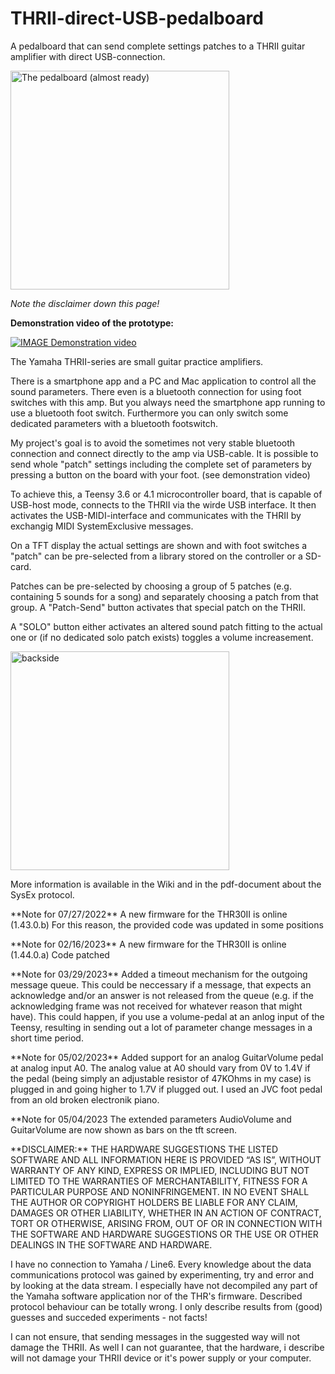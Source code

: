 # THRII-direct-USB-pedalboard
A pedalboard that can send complete settings patches to a THRII guitar amplifier with direct USB-connection.


<p align="left">
  <img src="https://github.com/martinzw/THRII-direct-USB-pedalboard/blob/main/Pedalboard_top1.jpg" width="350" title="THRII-direct-USB-pedalboard" alt="The pedalboard (almost ready)">
</p>

*Note the disclaimer down this page!*

**Demonstration video of the prototype:**

[![IMAGE Demonstration video](https://img.youtube.com/vi/Kstgtiw6ibM/0.jpg)](https://www.youtube.com/watch?v=Kstgtiw6ibM)

The Yamaha THRII-series are small guitar practice amplifiers.

There is a smartphone app and a PC and Mac application to control all the sound parameters.
There even is a bluetooth connection for using foot switches with this amp. But you always need the smartphone app running to use a bluetooth foot switch.
Furthermore you can only switch some dedicated parameters with a bluetooth footswitch.

My project's goal is to avoid the sometimes not very stable bluetooth connection and connect directly to the amp via USB-cable.
It is possible to send whole "patch" settings including the complete set of parameters by pressing a button on the board with your foot.
(see demonstration video)

To achieve this, a Teensy 3.6 or 4.1 microcontroller board, that is capable of USB-host mode, connects to the THRII via the wirde USB interface.
It then activates the USB-MIDI-interface and communicates with the THRII by exchangig MIDI SystemExclusive messages.

On a TFT display the actual settings are shown and with foot switches a "patch" can be pre-selected from a library stored on the controller or a SD-card.

Patches can be pre-selected by choosing a group of 5 patches (e.g. containing 5 sounds for a song) and separately choosing a patch from that group. 
A "Patch-Send" button activates that special patch on the THRII.

A "SOLO" button either activates an altered sound patch fitting to the actual one or (if no dedicated solo patch exists) toggles a volume increasement.

<p align="left">
  <img src="https://github.com/martinzw/THRII-direct-USB-pedalboard/blob/main/Pedalboard_back2.jpg" width="350" title="THRII-direct-USB-pedalboard" alt="backside">
</p>

More information is available in the Wiki and in the pdf-document about the SysEx protocol.
<p align="left">
**Note for 07/27/2022**
A new firmware for the THR30II is online (1.43.0.b)
For this reason, the provided code was updated in some positions
</p>
<p align="left">
**Note for 02/16/2023**
A new firmware for the THR30II is online (1.44.0.a)
Code patched
</p>
<p align="left">
**Note for 03/29/2023**
Added a timeout mechanism for the outgoing message queue. This could be neccessary if a message, that expects an acknowledge and/or an answer is not released from the queue (e.g. if the acknowledging frame was not received for whatever reason that might have).
This could happen, if you use a volume-pedal at an anlog input of the Teensy, resulting in sending out a lot of parameter change messages in a short time period.
</p>
<p align="left">
**Note for 05/02/2023**
Added support for an analog GuitarVolume pedal at analog input A0.
The analog value at A0 should vary from 0V to 1.4V if the pedal (being simply an adjustable resistor of 47KOhms in my case) is plugged in and going higher to 1.7V if plugged out. I used an JVC foot pedal from an old broken electronik piano.
</p>
<p align="left">
**Note for 05/04/2023
The extended parameters AudioVolume and GuitarVolume are now shown as bars on the tft screen.
</p>
<p align="left">
**DISCLAIMER:**
THE HARDWARE SUGGESTIONS THE LISTED SOFTWARE AND ALL INFORMATION HERE IS PROVIDED “AS IS”, WITHOUT WARRANTY OF ANY KIND, EXPRESS OR IMPLIED, INCLUDING BUT NOT LIMITED TO THE WARRANTIES OF MERCHANTABILITY, FITNESS FOR A PARTICULAR PURPOSE AND NONINFRINGEMENT. IN NO EVENT SHALL THE AUTHOR OR COPYRIGHT HOLDERS BE LIABLE FOR ANY CLAIM, DAMAGES OR OTHER LIABILITY, WHETHER IN AN ACTION OF CONTRACT, TORT OR OTHERWISE, ARISING FROM, OUT OF OR IN CONNECTION WITH THE SOFTWARE AND HARDWARE SUGGESTIONS OR THE USE OR OTHER DEALINGS IN THE SOFTWARE AND HARDWARE.

I have no connection to Yamaha / Line6. Every knowledge about the data communications protocol was gained by experimenting, try and error and by looking at the data stream. I especially have not decompiled any part of the Yamaha software application nor of the THR's firmware. Described protocol behaviour can be totally wrong. I only describe results from (good) guesses and succeded experiments - not facts!

I can not ensure, that sending messages in the suggested way will not damage the THRII. As well I can not guarantee, that the hardware, i describe will not damage your THRII device or it's power supply or your computer.
</p>
